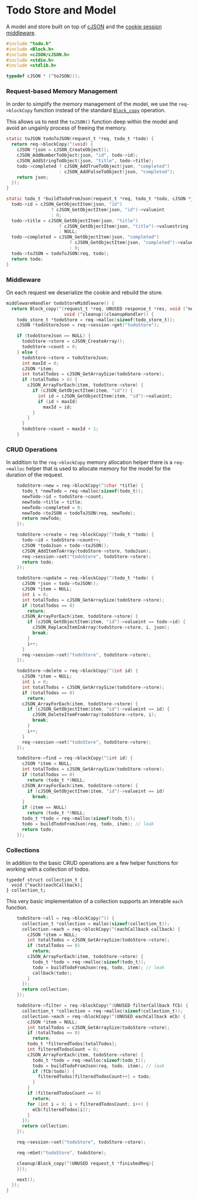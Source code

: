 # Todo Store and Model

A model and store built on top of [cJSON](https://github.com/DaveGamble/cJSON) and the [cookie session middleware](https://github.com/williamcotton/express-c/blob/master/src/middleware/cookie-session-middleware.md).

```c
#include "todo.h"
#include <Block.h>
#include <cJSON/cJSON.h>
#include <stdio.h>
#include <stdlib.h>

typedef cJSON * (^toJSON)();
```

### Request-based Memory Management

In order to simplify the memory management of the model, we use the `req->blockCopy` function instead of the standard [`Block_copy`](https://clang.llvm.org/docs/BlockLanguageSpec.html#the-copy-and-release-operations) operation.

This allows us to nest the `toJSON()` function deep within the model and avoid an ungainly process of freeing the memory.

```c
static toJSON todoToJSON(request_t *req, todo_t *todo) {
  return req->blockCopy(^(void) {
    cJSON *json = cJSON_CreateObject();
    cJSON_AddNumberToObject(json, "id", todo->id);
    cJSON_AddStringToObject(json, "title", todo->title);
    todo->completed ? cJSON_AddTrueToObject(json, "completed")
                    : cJSON_AddFalseToObject(json, "completed");
    return json;
  });
}

static todo_t *buildTodoFromJson(request_t *req, todo_t *todo, cJSON *json) {
  todo->id = cJSON_GetObjectItem(json, "id")
                 ? cJSON_GetObjectItem(json, "id")->valueint
                 : 0;
  todo->title = cJSON_GetObjectItem(json, "title")
                    ? cJSON_GetObjectItem(json, "title")->valuestring
                    : NULL;
  todo->completed = cJSON_GetObjectItem(json, "completed")
                        ? cJSON_GetObjectItem(json, "completed")->valueint
                        : 0;
  todo->toJSON = todoToJSON(req, todo);
  return todo;
}
```

### Middleware

On each request we deserialize the cookie and rebuild the store.

```c
middlewareHandler todoStoreMiddleware() {
  return Block_copy(^(request_t *req, UNUSED response_t *res, void (^next)(),
                      void (^cleanup)(cleanupHandler)) {
    todo_store_t *todoStore = req->malloc(sizeof(todo_store_t));
    cJSON *todoStoreJson = req->session->get("todoStore");

    if (todoStoreJson == NULL) {
      todoStore->store = cJSON_CreateArray();
      todoStore->count = 0;
    } else {
      todoStore->store = todoStoreJson;
      int maxId = 0;
      cJSON *item;
      int totalTodos = cJSON_GetArraySize(todoStore->store);
      if (totalTodos > 0) {
        cJSON_ArrayForEach(item, todoStore->store) {
          if (cJSON_GetObjectItem(item, "id")) {
            int id = cJSON_GetObjectItem(item, "id")->valueint;
            if (id > maxId)
              maxId = id;
          }
        }
      }
      todoStore->count = maxId + 1;
    }
```

### CRUD Operations

In addition to the `req->blockCopy` memory allocation helper there is a `req->malloc` helper that is used to allocate memory for the model for the duration of the request.

```c
    todoStore->new = req->blockCopy(^(char *title) {
      todo_t *newTodo = req->malloc(sizeof(todo_t));
      newTodo->id = todoStore->count;
      newTodo->title = title;
      newTodo->completed = 0;
      newTodo->toJSON = todoToJSON(req, newTodo);
      return newTodo;
    });

    todoStore->create = req->blockCopy(^(todo_t *todo) {
      todo->id = todoStore->count++;
      cJSON *todoJson = todo->toJSON();
      cJSON_AddItemToArray(todoStore->store, todoJson);
      req->session->set("todoStore", todoStore->store);
      return todo;
    });

    todoStore->update = req->blockCopy(^(todo_t *todo) {
      cJSON *json = todo->toJSON();
      cJSON *item = NULL;
      int i = 0;
      int totalTodos = cJSON_GetArraySize(todoStore->store);
      if (totalTodos == 0)
        return;
      cJSON_ArrayForEach(item, todoStore->store) {
        if (cJSON_GetObjectItem(item, "id")->valueint == todo->id) {
          cJSON_ReplaceItemInArray(todoStore->store, i, json);
          break;
        }
        i++;
      }
      req->session->set("todoStore", todoStore->store);
    });

    todoStore->delete = req->blockCopy(^(int id) {
      cJSON *item = NULL;
      int i = 0;
      int totalTodos = cJSON_GetArraySize(todoStore->store);
      if (totalTodos == 0)
        return;
      cJSON_ArrayForEach(item, todoStore->store) {
        if (cJSON_GetObjectItem(item, "id")->valueint == id) {
          cJSON_DeleteItemFromArray(todoStore->store, i);
          break;
        }
        i++;
      }
      req->session->set("todoStore", todoStore->store);
    });

    todoStore->find = req->blockCopy(^(int id) {
      cJSON *item = NULL;
      int totalTodos = cJSON_GetArraySize(todoStore->store);
      if (totalTodos == 0)
        return (todo_t *)NULL;
      cJSON_ArrayForEach(item, todoStore->store) {
        if (cJSON_GetObjectItem(item, "id")->valueint == id)
          break;
      }
      if (item == NULL)
        return (todo_t *)NULL;
      todo_t *todo = req->malloc(sizeof(todo_t));
      todo = buildTodoFromJson(req, todo, item); // leak
      return todo;
    });
```

### Collections

In addition to the basic CRUD operations are a few helper functions for working with a collection of todos.

```
typedef struct collection_t {
  void (^each)(eachCallback);
} collection_t;
```

This very basic implementation of a collection supports an interable `each` function.

```c
    todoStore->all = req->blockCopy(^() {
      collection_t *collection = malloc(sizeof(collection_t));
      collection->each = req->blockCopy(^(eachCallback callback) {
        cJSON *item = NULL;
        int totalTodos = cJSON_GetArraySize(todoStore->store);
        if (totalTodos == 0)
          return;
        cJSON_ArrayForEach(item, todoStore->store) {
          todo_t *todo = req->malloc(sizeof(todo_t));
          todo = buildTodoFromJson(req, todo, item); // leak
          callback(todo);
        }
      });
      return collection;
    });

    todoStore->filter = req->blockCopy(^(UNUSED filterCallback fCb) {
      collection_t *collection = req->malloc(sizeof(collection_t));
      collection->each = req->blockCopy(^(UNUSED eachCallback eCb) {
        cJSON *item = NULL;
        int totalTodos = cJSON_GetArraySize(todoStore->store);
        if (totalTodos == 0)
          return;
        todo_t *filteredTodos[totalTodos];
        int filteredTodosCount = 0;
        cJSON_ArrayForEach(item, todoStore->store) {
          todo_t *todo = req->malloc(sizeof(todo_t));
          todo = buildTodoFromJson(req, todo, item); // leak
          if (fCb(todo)) {
            filteredTodos[filteredTodosCount++] = todo;
          }
        }
        if (filteredTodosCount == 0)
          return;
        for (int i = 0; i < filteredTodosCount; i++) {
          eCb(filteredTodos[i]);
        }
      });
      return collection;
    });

    req->session->set("todoStore", todoStore->store);

    req->mSet("todoStore", todoStore);

    cleanup(Block_copy(^(UNUSED request_t *finishedReq){
    }));

    next();
  });
}
```

